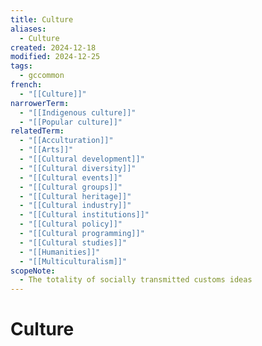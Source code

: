 ```yaml
---
title: Culture
aliases:
  - Culture
created: 2024-12-18
modified: 2024-12-25
tags:
  - gccommon
french:
  - "[[Culture]]"
narrowerTerm:
  - "[[Indigenous culture]]"
  - "[[Popular culture]]"
relatedTerm:
  - "[[Acculturation]]"
  - "[[Arts]]"
  - "[[Cultural development]]"
  - "[[Cultural diversity]]"
  - "[[Cultural events]]"
  - "[[Cultural groups]]"
  - "[[Cultural heritage]]"
  - "[[Cultural industry]]"
  - "[[Cultural institutions]]"
  - "[[Cultural policy]]"
  - "[[Cultural programming]]"
  - "[[Cultural studies]]"
  - "[[Humanities]]"
  - "[[Multiculturalism]]"
scopeNote:
  - The totality of socially transmitted customs ideas
---
```

# Culture
